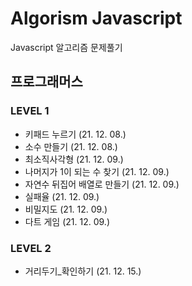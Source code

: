 # Algorism Javascript

Javascript 알고리즘 문제풀기

## 프로그래머스

### LEVEL 1

- 키패드 누르기 (21. 12. 08.)
- 소수 만들기 (21. 12. 08.)
- 최소직사각형 (21. 12. 09.)
- 나머지가 1이 되는 수 찾기 (21. 12. 09.)
- 자연수 뒤집어 배열로 만들기 (21. 12. 09.)
- 실패율 (21. 12. 09.)
- 비밀지도 (21. 12. 09.)
- 다트 게임 (21. 12. 09.)

### LEVEL 2

- 거리두기\_확인하기 (21. 12. 15.)
